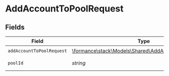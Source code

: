 # AddAccountToPoolRequest


## Fields

| Field                                                                                                   | Type                                                                                                    | Required                                                                                                | Description                                                                                             |
| ------------------------------------------------------------------------------------------------------- | ------------------------------------------------------------------------------------------------------- | ------------------------------------------------------------------------------------------------------- | ------------------------------------------------------------------------------------------------------- |
| `addAccountToPoolRequest`                                                                               | [\formance\stack\Models\Shared\AddAccountToPoolRequest](../../models/shared/AddAccountToPoolRequest.md) | :heavy_check_mark:                                                                                      | N/A                                                                                                     |
| `poolId`                                                                                                | *string*                                                                                                | :heavy_check_mark:                                                                                      | The pool ID.                                                                                            |